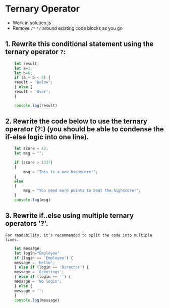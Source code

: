 # Ternary Operator
* Work in solution.js
* Remove `/*` `*/` around existing code blocks as you go
## 1. Rewrite this conditional statement using the ternary operator `?`:
```js
    let result;
    let a=3;
    let b=6;
    if (a + b < 4) {
    result = 'Below';
    } else {
    result = 'Over';
    }

    console.log(result)
``` 
## 2. Rewrite the code below to use the ternary operator (?:) (you should be able to condense the if-else logic into one line).
```js
    let score = 42;
    let msg = "";

    if (score > 1337)
    {
        msg = "This is a new highscore!";
    }
    else
    {
        msg = "You need more points to beat the highscore!";
    }
    console.log(msg)
```

## 3. Rewrite if..else using multiple ternary operators '?'.

    For readability, it’s recommended to split the code into multiple lines.
```js
    let message;
    let login="Employee"
    if (login == 'Employee') {
    message = 'Hello';
    } else if (login == 'Director') {
    message = 'Greetings';
    } else if (login == '') {
    message = 'No login';
    } else {
    message = '';
    }
    console.log(message)
```